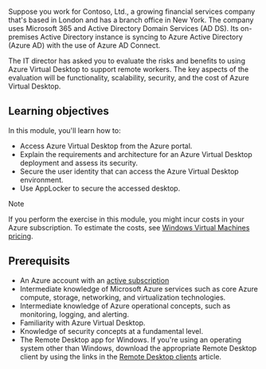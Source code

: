 Suppose you work for Contoso, Ltd., a growing financial services company that's based in London and has a branch office in New York. The company uses Microsoft 365 and Active Directory Domain Services (AD DS). Its on-premises Active Directory instance is syncing to Azure Active Directory (Azure AD) with the use of Azure AD Connect.

The IT director has asked you to evaluate the risks and benefits to using Azure Virtual Desktop to support remote workers. The key aspects of the evaluation will be functionality, scalability, security, and the cost of Azure Virtual Desktop.

## Learning objectives

In this module, you'll learn how to:

- Access Azure Virtual Desktop from the Azure portal.
- Explain the requirements and architecture for an Azure Virtual Desktop deployment and assess its security.
- Secure the user identity that can access the Azure Virtual Desktop environment.
- Use AppLocker to secure the accessed desktop.

> [!NOTE]
> If you perform the exercise in this module, you might incur costs in your Azure subscription. To estimate the costs, see [Windows Virtual Machines pricing](https://azure.microsoft.com/pricing/details/virtual-machines/windows/?azure-portal=true).

## Prerequisits

- An Azure account with an [active subscription](https://azure.microsoft.com/free)
- Intermediate knowledge of Microsoft Azure services such as core Azure compute, storage, networking, and virtualization technologies.
- Intermediate knowledge of Azure operational concepts, such as monitoring, logging, and alerting.
- Familiarity with Azure Virtual Desktop.
- Knowledge of security concepts at a fundamental level. 
- The Remote Desktop app for Windows. If you're using an operating system other than Windows, download the appropriate Remote Desktop client by using the links in the [Remote Desktop clients](/windows-server/remote/remote-desktop-services/clients/remote-desktop-clients) article.
